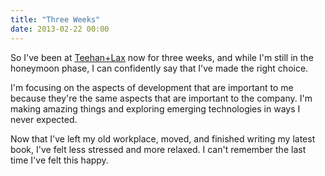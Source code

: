 ```yaml
---
title: "Three Weeks"
date: 2013-02-22 00:00
---
```


<import><p>So I've been at <a href="http://www.teehanlax.com">Teehan+Lax</a> now for three weeks, and while I'm still in the honeymoon phase, I can confidently say that I've made the right choice. </p>

<p>I'm focusing on the aspects of development that are important to me because they're the same aspects that are important to the company. I'm making amazing things and exploring emerging technologies in ways I never expected. </p>

<p>Now that I've left my old workplace, moved, and finished writing my latest book, I've felt less stressed and more relaxed. I can't remember the last time I've felt this happy. </p></import>

<!-- more -->

